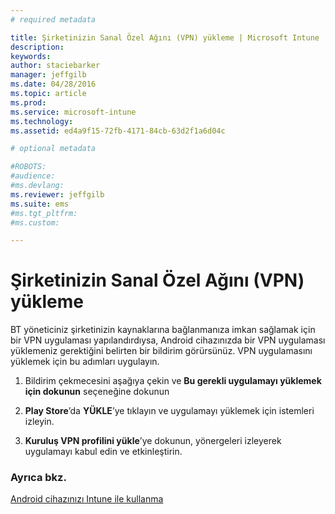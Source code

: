 ```yaml
---
# required metadata

title: Şirketinizin Sanal Özel Ağını (VPN) yükleme | Microsoft Intune
description:
keywords:
author: staciebarker
manager: jeffgilb
ms.date: 04/28/2016
ms.topic: article
ms.prod:
ms.service: microsoft-intune
ms.technology:
ms.assetid: ed4a9f15-72fb-4171-84cb-63d2f1a6d04c

# optional metadata

#ROBOTS:
#audience:
#ms.devlang:
ms.reviewer: jeffgilb
ms.suite: ems
#ms.tgt_pltfrm:
#ms.custom:

---
```



# Şirketinizin Sanal Özel Ağını (VPN) yükleme

BT yöneticiniz şirketinizin kaynaklarına bağlanmanıza imkan sağlamak için bir VPN uygulaması yapılandırdıysa, Android cihazınızda bir VPN uygulaması yüklemeniz gerektiğini belirten bir bildirim görürsünüz. VPN uygulamasını yüklemek için bu adımları uygulayın.

1.  Bildirim çekmecesini aşağıya çekin ve **Bu gerekli uygulamayı yüklemek için dokunun** seçeneğine dokunun

2.  **Play Store**’da **YÜKLE**’ye tıklayın ve uygulamayı yüklemek için istemleri izleyin.

3.  **Kuruluş VPN profilini yükle**’ye dokunun, yönergeleri izleyerek uygulamayı kabul edin ve etkinleştirin.

### Ayrıca bkz.
[Android cihazınızı Intune ile kullanma](using-your-android-device-with-intune.md)

<!--HONumber=May16_HO2-->


